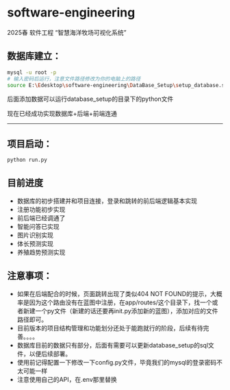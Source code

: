 # software-engineering

2025春 软件工程 “智慧海洋牧场可视化系统”

## 数据库建立：

```bash
mysql -u root -p
# 输入密码后运行，注意文件路径修改为你的电脑上的路径
source E:\Edesktop\software-engineering\DataBase_Setup\setup_database.sql
```

后面添加数据可以运行database_setup的目录下的python文件

现在已经成功实现数据库+后端+前端连通

---

## 项目启动：

```python
python run.py
```

## 目前进度

* 数据库的初步搭建并和项目连接，登录和跳转的前后端逻辑基本实现
* 注册功能初步实现
* 前后端已经调通了
* 智能问答已实现
* 图片识别实现
* 体长预测实现
* 养殖趋势预测实现

## 注意事项：

* 如果在后端配合的时候，页面跳转出现了类似404 NOT FOUND的提示，大概率是因为这个路由没有在蓝图中注册，在app/routes/这个目录下，找一个或者新建一个py文件（新建的话还要再init.py添加新的蓝图），添加对应的文件路径即可。
* 目前版本的项目结构管理和功能划分还处于能跑就行的阶段，后续有待完善。。。。
* 数据库目前的数据只有部分，后面有需要可以更新database_setup的sql文件，以便后续部署。
* 使用前记得配置一下修改一下config.py文件，毕竟我们的mysql的登录密码不太可能一样
* 注意使用自己的API，在.env那里替换
